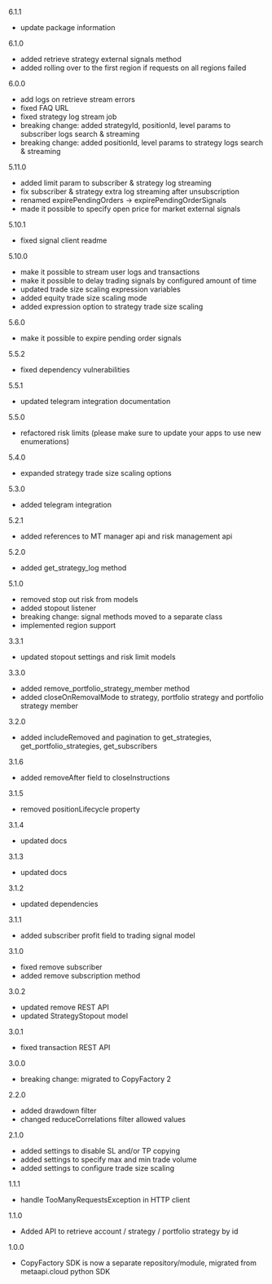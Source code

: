 6.1.1

- update package information

6.1.0

- added retrieve strategy external signals method
- added rolling over to the first region if requests on all regions failed

6.0.0

- add logs on retrieve stream errors
- fixed FAQ URL
- fixed strategy log stream job
- breaking change: added strategyId, positionId, level params to subscriber logs search & streaming
- breaking change: added positionId, level params to strategy logs search & streaming

5.11.0

- added limit param to subscriber & strategy log streaming
- fix subscriber & strategy extra log streaming after unsubscription
- renamed expirePendingOrders -> expirePendingOrderSignals
- made it possible to specify open price for market external signals

5.10.1

- fixed signal client readme

5.10.0

- make it possible to stream user logs and transactions
- make it possible to delay trading signals by configured amount of time
- updated trade size scaling expression variables
- added equity trade size scaling mode
- added expression option to strategy trade size scaling

5.6.0

- make it possible to expire pending order signals

5.5.2

- fixed dependency vulnerabilities

5.5.1

- updated telegram integration documentation

5.5.0

- refactored risk limits (please make sure to update your apps to use new enumerations)

5.4.0

- expanded strategy trade size scaling options

5.3.0

- added telegram integration

5.2.1

- added references to MT manager api and risk management api

5.2.0

- added get_strategy_log method

5.1.0

- removed stop out risk from models
- added stopout listener
- breaking change: signal methods moved to a separate class
- implemented region support

3.3.1

- updated stopout settings and risk limit models

3.3.0

- added remove_portfolio_strategy_member method
- added closeOnRemovalMode to strategy, portfolio strategy and portfolio strategy member

3.2.0

- added includeRemoved and pagination to get_strategies, get_portfolio_strategies, get_subscribers

3.1.6

- added removeAfter field to closeInstructions

3.1.5

- removed positionLifecycle property

3.1.4

- updated docs

3.1.3

- updated docs

3.1.2

- updated dependencies

3.1.1

- added subscriber profit field to trading signal model

3.1.0

- fixed remove subscriber
- added remove subscription method

3.0.2

- updated remove REST API
- updated StrategyStopout model

3.0.1

- fixed transaction REST API

3.0.0

- breaking change: migrated to CopyFactory 2

2.2.0

- added drawdown filter
- changed reduceCorrelations filter allowed values

2.1.0

- added settings to disable SL and/or TP copying
- added settings to specify max and min trade volume
- added settings to configure trade size scaling

1.1.1

- handle TooManyRequestsException in HTTP client

1.1.0

- Added API to retrieve account / strategy / portfolio strategy by id

1.0.0

- CopyFactory SDK is now a separate repository/module, migrated from metaapi.cloud python SDK
